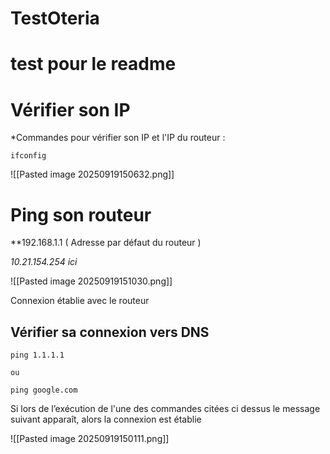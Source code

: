 # TestOteria

# test pour le readme

# Vérifier son IP

*Commandes pour vérifier son IP et l'IP du routeur  :

```terminal
ifconfig
```

![[Pasted image 20250919150632.png]]

# Ping son routeur

**192.168.1.1 ( Adresse par défaut du routeur )

*10.21.154.254 ici*

![[Pasted image 20250919151030.png]]

Connexion établie avec le routeur

## Vérifier sa connexion vers DNS 

```terminal
ping 1.1.1.1

ou 

ping google.com
```


Si lors de l’exécution de l'une des commandes citées ci dessus 
le message suivant apparaît, alors la connexion est établie

![[Pasted image 20250919150111.png]]

